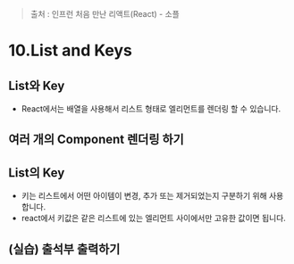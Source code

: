 > 출처 :  인프런 처음 만난 리액트(React) - 소플

# 10.List and Keys
## List와 Key
- React에서는 배열을 사용해서 리스트 형태로 엘리먼트를 렌더링 할 수 있습니다.

## 여러 개의 Component 렌더링 하기

## List의 Key
- 키는 리스트에서 어떤 아이템이 변경, 추가 또는 제거되었는지 구분하기 위해 사용합니다.
- react에서 키값은 같은 리스트에 있는 엘리먼트 사이에서만 고유한 값이면 됩니다.

## (실습) 출석부 출력하기
